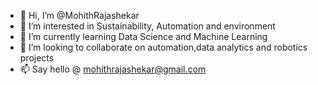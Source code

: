 - 👋 Hi, I’m @MohithRajashekar
- 👀 I’m interested in Sustainability, Automation and environment
- 🌱 I’m currently learning Data Science and Machine Learning
- 💞️ I’m looking to collaborate on automation,data analytics and robotics projects
- 📫 Say hello @ mohithrajashekar@gmail.com

<!---
MohithRajashekar/MohithRajashekar is a ✨ special ✨ repository because its `README.md` (this file) appears on your GitHub profile.
You can click the Preview link to take a look at your changes.
--->
